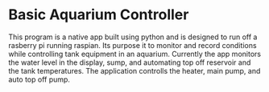 # Basic Aquarium Controller

This program is a native app built using python and is designed to run off a rasberry pi running raspian. Its purpose it to monitor and record conditions while controlling tank equipment in an aquarium.
Currently the app monitors the water level in the display, sump, and automating top off reservoir and the tank temperatures. 
The application controlls the heater, main pump, and auto top off pump.


